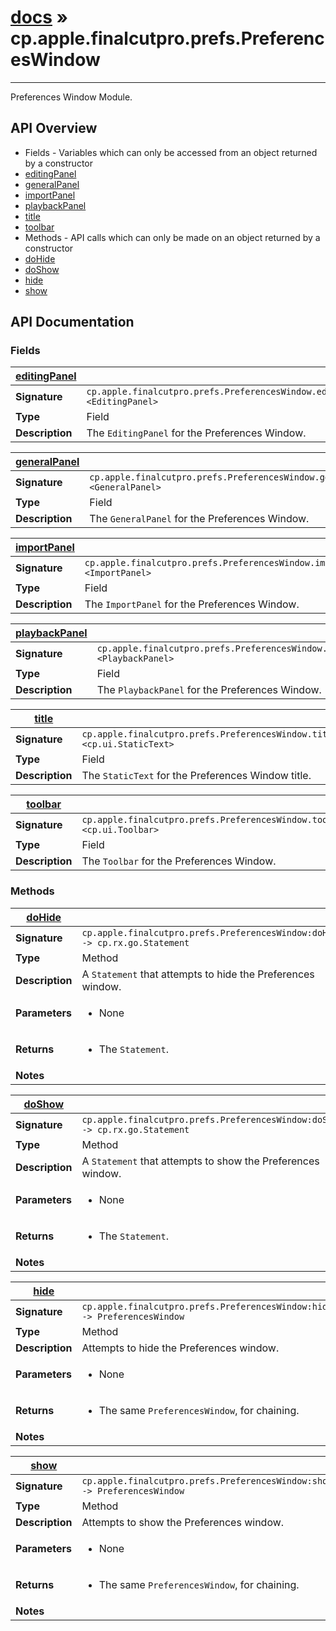 # [docs](index.md) » cp.apple.finalcutpro.prefs.PreferencesWindow
---

Preferences Window Module.

## API Overview
* Fields - Variables which can only be accessed from an object returned by a constructor
 * [editingPanel](#editingPanel)
 * [generalPanel](#generalPanel)
 * [importPanel](#importPanel)
 * [playbackPanel](#playbackPanel)
 * [title](#title)
 * [toolbar](#toolbar)
* Methods - API calls which can only be made on an object returned by a constructor
 * [doHide](#doHide)
 * [doShow](#doShow)
 * [hide](#hide)
 * [show](#show)

## API Documentation

### Fields

| [editingPanel](#editingPanel)         |                                                                                     |
| --------------------------------------------|-------------------------------------------------------------------------------------|
| **Signature**                               | `cp.apple.finalcutpro.prefs.PreferencesWindow.editingPanel <EditingPanel>`                                                                    |
| **Type**                                    | Field                                                                     |
| **Description**                             | The `EditingPanel` for the Preferences Window.                                                                     |

| [generalPanel](#generalPanel)         |                                                                                     |
| --------------------------------------------|-------------------------------------------------------------------------------------|
| **Signature**                               | `cp.apple.finalcutpro.prefs.PreferencesWindow.generalPanel <GeneralPanel>`                                                                    |
| **Type**                                    | Field                                                                     |
| **Description**                             | The `GeneralPanel` for the Preferences Window.                                                                     |

| [importPanel](#importPanel)         |                                                                                     |
| --------------------------------------------|-------------------------------------------------------------------------------------|
| **Signature**                               | `cp.apple.finalcutpro.prefs.PreferencesWindow.importPanel <ImportPanel>`                                                                    |
| **Type**                                    | Field                                                                     |
| **Description**                             | The `ImportPanel` for the Preferences Window.                                                                     |

| [playbackPanel](#playbackPanel)         |                                                                                     |
| --------------------------------------------|-------------------------------------------------------------------------------------|
| **Signature**                               | `cp.apple.finalcutpro.prefs.PreferencesWindow.playbackPanel <PlaybackPanel>`                                                                    |
| **Type**                                    | Field                                                                     |
| **Description**                             | The `PlaybackPanel` for the Preferences Window.                                                                     |

| [title](#title)         |                                                                                     |
| --------------------------------------------|-------------------------------------------------------------------------------------|
| **Signature**                               | `cp.apple.finalcutpro.prefs.PreferencesWindow.title <cp.ui.StaticText>`                                                                    |
| **Type**                                    | Field                                                                     |
| **Description**                             | The `StaticText` for the Preferences Window title.                                                                     |

| [toolbar](#toolbar)         |                                                                                     |
| --------------------------------------------|-------------------------------------------------------------------------------------|
| **Signature**                               | `cp.apple.finalcutpro.prefs.PreferencesWindow.toolbar <cp.ui.Toolbar>`                                                                    |
| **Type**                                    | Field                                                                     |
| **Description**                             | The `Toolbar` for the Preferences Window.                                                                     |

### Methods

| [doHide](#doHide)         |                                                                                     |
| --------------------------------------------|-------------------------------------------------------------------------------------|
| **Signature**                               | `cp.apple.finalcutpro.prefs.PreferencesWindow:doHide() -> cp.rx.go.Statement`                                                                    |
| **Type**                                    | Method                                                                     |
| **Description**                             | A `Statement` that attempts to hide the Preferences window.                                                                     |
| **Parameters**                              | <ul><li>None</li></ul> |
| **Returns**                                 | <ul><li>The `Statement`.</li></ul>          |
| **Notes**                                   | <ul></ul>                |

| [doShow](#doShow)         |                                                                                     |
| --------------------------------------------|-------------------------------------------------------------------------------------|
| **Signature**                               | `cp.apple.finalcutpro.prefs.PreferencesWindow:doShow() -> cp.rx.go.Statement`                                                                    |
| **Type**                                    | Method                                                                     |
| **Description**                             | A `Statement` that attempts to show the Preferences window.                                                                     |
| **Parameters**                              | <ul><li>None</li></ul> |
| **Returns**                                 | <ul><li>The `Statement`.</li></ul>          |
| **Notes**                                   | <ul></ul>                |

| [hide](#hide)         |                                                                                     |
| --------------------------------------------|-------------------------------------------------------------------------------------|
| **Signature**                               | `cp.apple.finalcutpro.prefs.PreferencesWindow:hide() -> PreferencesWindow`                                                                    |
| **Type**                                    | Method                                                                     |
| **Description**                             | Attempts to hide the Preferences window.                                                                     |
| **Parameters**                              | <ul><li>None</li></ul> |
| **Returns**                                 | <ul><li>The same `PreferencesWindow`, for chaining.</li></ul>          |
| **Notes**                                   | <ul></ul>                |

| [show](#show)         |                                                                                     |
| --------------------------------------------|-------------------------------------------------------------------------------------|
| **Signature**                               | `cp.apple.finalcutpro.prefs.PreferencesWindow:show() -> PreferencesWindow`                                                                    |
| **Type**                                    | Method                                                                     |
| **Description**                             | Attempts to show the Preferences window.                                                                     |
| **Parameters**                              | <ul><li>None</li></ul> |
| **Returns**                                 | <ul><li>The same `PreferencesWindow`, for chaining.</li></ul>          |
| **Notes**                                   | <ul></ul>                |

